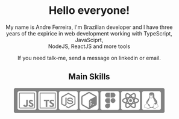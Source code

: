 <div align="center">
    <h1>Hello everyone!</h1>
    <p>
        My name is Andre Ferreira, I'm Brazilian developer and I have three <br>
        years of the expirice in web development working with TypeScript, JavaSciprt, <br>
        NodeJS, ReactJS and more tools
    </p>
    <p>
        If you need talk-me, send a message on linkedin or email.
    </p>
</div>
<div align="center">
    <h2>Main Skills</h1>
</dev>
<dev align="center">
    <img src="public/hero.png" width="400px">
</dev>
